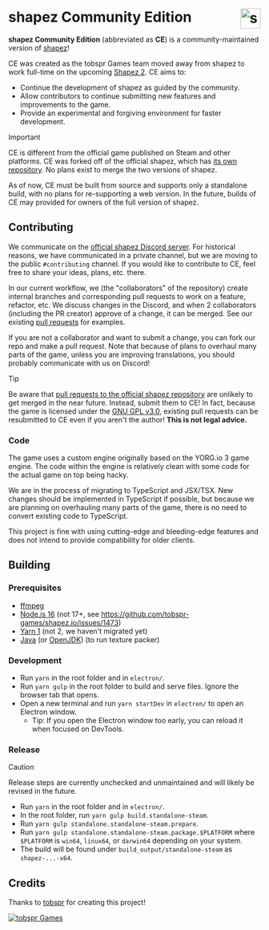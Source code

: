 # shapez Community Edition <img src="./electron/favicon.png" alt="shapez Logo" align="right" height="40">

**shapez Community Edition** (abbreviated as **CE**) is a community-maintained version of [shapez](https://store.steampowered.com/app/1318690/shapez/)!

CE was created as the tobspr Games team moved away from shapez to work full-time on the upcoming [Shapez 2](https://store.steampowered.com/app/2162800/shapez_2/).
CE aims to:

-   Continue the development of shapez as guided by the community.
-   Allow contributors to continue submitting new features and improvements to the game.
-   Provide an experimental and forgiving environment for faster development.

> [!IMPORTANT]
> CE is different from the official game published on Steam and other platforms.
> CE was forked off of the official shapez, which has [its own repository](https://github.com/tobspr-games/shapez.io).
> No plans exist to merge the two versions of shapez.

As of now, CE must be built from source and supports only a standalone build,
with no plans for re-supporting a web version.
In the future, builds of CE may provided for owners of the full version of shapez.

## Contributing

We communicate on the [official shapez Discord server](https://discord.com/invite/HN7EVzV).
For historical reasons, we have communicated in a private channel,
but we are moving to the public `#contributing` channel.
If you would like to contribute to CE, feel free to share your ideas, plans, etc. there.

In our current workflow, we (the "collaborators" of the repository) create internal branches and corresponding pull requests to work on a feature, refactor, etc.
We discuss changes in the Discord, and when 2 collaborators (including the PR creator) approve of a change, it can be merged.
See our existing [pull requests](https://github.com/tobspr-games/shapez-community-edition/pulls?q=) for examples.

If you are not a collaborator and want to submit a change,
you can fork our repo and make a pull request.
Note that because of plans to overhaul many parts of the game,
unless you are improving translations, you should probably communicate with us on Discord!

> [!TIP]
> Be aware that [pull requests to the official shapez repository](https://github.com/tobspr-games/shapez.io/pulls) are unlikely to get merged in the near future. Instead, submit them to CE!
> In fact, because the game is licensed under the [GNU GPL v3.0](https://www.gnu.org/licenses/gpl-3.0.html),
> existing pull requests can be resubmitted to CE even if you aren't the author! **This is not legal advice.**

### Code

The game uses a custom engine originally based on the YORG.io 3 game engine.
The code within the engine is relatively clean with some code for the actual game on top being hacky.

We are in the process of migrating to TypeScript and JSX/TSX.
New changes should be implemented in TypeScript if possible,
but because we are planning on overhauling many parts of the game,
there is no need to convert existing code to TypeScript.

This project is fine with using cutting-edge and bleeding-edge features
and does not intend to provide compatibility for older clients.

## Building

### Prerequisites

-   [ffmpeg](https://www.ffmpeg.org/download.html)
-   [Node.js 16](https://nodejs.org/en/about/previous-releases)
    (not 17+, see <https://github.com/tobspr-games/shapez.io/issues/1473>)
-   [Yarn 1](https://classic.yarnpkg.com/en/docs/install) (not 2, we haven't migrated yet)
-   [Java](https://www.oracle.com/java/technologies/downloads/) (or [OpenJDK](https://openjdk.org/)) (to run texture packer)

### Development

-   Run `yarn` in the root folder and in `electron/`.
-   Run `yarn gulp` in the root folder to build and serve files.
    Ignore the browser tab that opens.
-   Open a new terminal and run `yarn startDev` in `electron/` to open an Electron window.
    -   Tip: If you open the Electron window too early, you can reload it when focused on DevTools.

### Release

> [!CAUTION]
> Release steps are currently unchecked and unmaintained and will likely be revised in the future.

-   Run `yarn` in the root folder and in `electron/`.
-   In the root folder, run `yarn gulp build.standalone-steam`.
-   Run `yarn gulp standalone.standalone-steam.prepare`.
-   Run `yarn gulp standalone.standalone-steam.package.$PLATFORM` where `$PLATFORM` is `win64`, `linux64`, or `darwin64` depending on your system.
-   The build will be found under `build_output/standalone-steam` as `shapez-...-x64`.

## Credits

Thanks to [tobspr](https://tobspr.io) for creating this project!

[<img src="https://i.imgur.com/uA2wcUy.png" alt="tobspr Games">](https://tobspr.io)
